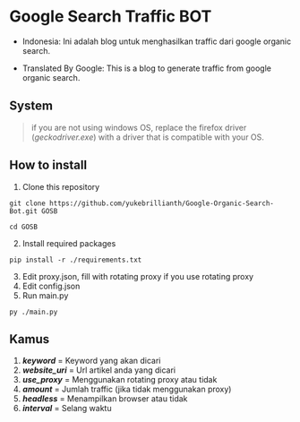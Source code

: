 # Google Search Traffic BOT

- Indonesia: Ini adalah blog untuk menghasilkan traffic dari google organic search.

- Translated By Google: This is a blog to generate traffic from google organic search.

## System

> if you are not using windows OS, replace the firefox driver (_geckodriver.exe_) with a driver that is compatible with your OS.

## How to install

1. Clone this repository

```shell
git clone https://github.com/yukebrillianth/Google-Organic-Search-Bot.git GOSB

cd GOSB
```

2. Install required packages

```shell
pip install -r ./requirements.txt
```

3. Edit proxy.json, fill with rotating proxy if you use rotating proxy
4. Edit config.json
5. Run main.py

```shell
py ./main.py
```

## Kamus

1. **_keyword_** = Keyword yang akan dicari
2. **_website_uri_** = Url artikel anda yang dicari
3. **_use_proxy_** = Menggunakan rotating proxy atau tidak
4. **_amount_** = Jumlah traffic (jika tidak menggunakan proxy)
5. **_headless_** = Menampilkan browser atau tidak
6. **_interval_** = Selang waktu
